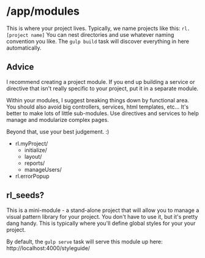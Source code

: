 # /app/modules
This is where your project lives.  Typically, we name projects like this:  `rl.[project name]`
You can nest directories and use whatever naming convention you like.  The `gulp build` task will
discover everything in here automatically.

## Advice
I recommend creating a project module.  If you end up building a service or directive that
isn't really specific to your project, put it in a separate module.

Within your modules, I suggest breaking things down by functional area.  You should also avoid
big controllers, services, html templates, etc...  It's better to make lots of little sub-modules.
Use directives and services to help manage and modularize complex pages.

Beyond that, use your best judgement.  :)

* rl.myProject/
  * initialize/
  * layout/
  * reports/
  * manageUsers/
* rl.errorPopup

## rl_seeds?
This is a mini-module - a stand-alone project that will allow you to manage a visual pattern
library for your project.  You don't have to use it, but it's pretty dang handy.
This is typically where you'll define global styles for your your project.

By default, the `gulp serve` task will serve this module up here:  http://localhost:4000/styleguide/
